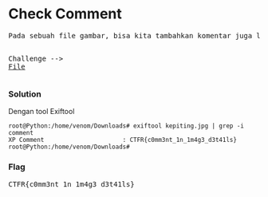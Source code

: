 <h1><b>Check Comment</b></h1>
<pre>
Pada sebuah file gambar, bisa kita tambahkan komentar juga loh, Nah coba cari tahu komentar yang di tambahkan pada gambar dibawah ini

Challenge --> <a href='https://mega.nz/#!R84V2KrA!3GQ8jFTglK_ObMeJx_oXRGJ5SCmMDy7gBUzGZ6NgWeM'>File</a>
</pre>
<h3><b>Solution</b></h3>
<p>Dengan tool Exiftool</p>

```console
root@Python:/home/venom/Downloads# exiftool kepiting.jpg | grep -i comment
XP Comment                      : CTFR{c0mm3nt_1n_1m4g3_d3t41ls}
root@Python:/home/venom/Downloads# 
```
<h3><b>Flag</b></h3>
<pre>
CTFR{c0mm3nt_1n_1m4g3_d3t41ls}
</pre>
